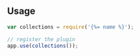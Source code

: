 ## Usage

```js
var collections = require('{%= name %}');

// register the plugin
app.use(collections());
```
